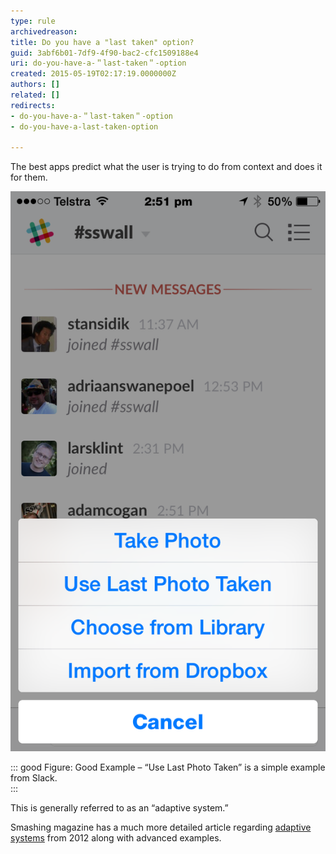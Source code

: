 ```yaml
---
type: rule
archivedreason: 
title: Do you have a "last taken" option?
guid: 3abf6b01-7df9-4f90-bac2-cfc1509188e4
uri: do-you-have-a-＂last-taken＂-option
created: 2015-05-19T02:17:19.0000000Z
authors: []
related: []
redirects:
- do-you-have-a-＂last-taken＂-option
- do-you-have-a-last-taken-option

---
```


The best apps predict what the user is trying to do from context and does it for them.

<!--endintro-->
![](lastphototaken.png)

::: good
Figure: Good Example – “Use Last Photo Taken” is a simple example from Slack.  
:::

This is generally referred to as an “adaptive system.”

Smashing magazine has a much more detailed article regarding [adaptive systems](http://www.smashingmagazine.com/2012/12/10/creating-an-adaptive-system-to-enhance-ux/) from 2012 along with advanced examples.
